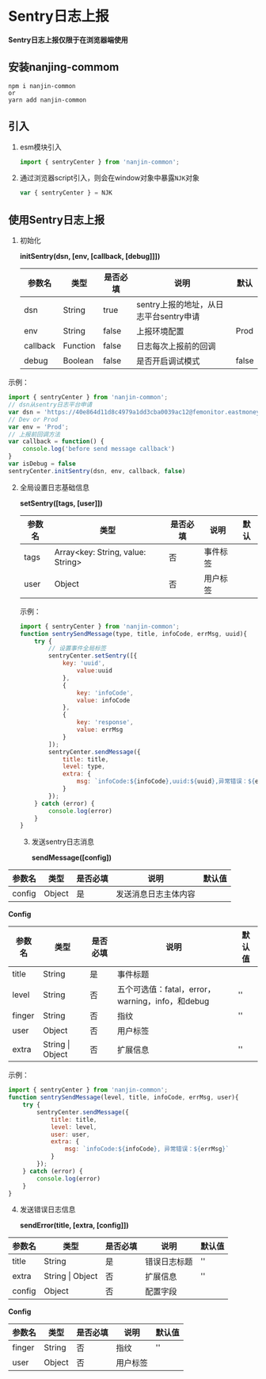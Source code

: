 # Sentry日志上报

**Sentry日志上报仅限于在浏览器端使用**

## 安装nanjing-commom

```shell
npm i nanjin-common
or
yarn add nanjin-common
```



## 引入

1. esm模块引入

	```javascript
	import { sentryCenter } from 'nanjin-common';
	```

2. 通过浏览器script引入，则会在window对象中暴露`NJK`对象

   ```javascript
   var { sentryCenter } = NJK
   ```

## 使用Sentry日志上报

1. 初始化

   **initSentry(dsn, [env, [callback, [debug]]])**

   | 参数名   | 类型     | 是否必填 | 说明                                   | 默认  |
   | -------- | -------- | -------- | -------------------------------------- | ----- |
   | dsn      | String   | true     | sentry上报的地址，从日志平台sentry申请 |       |
   | env      | String   | false    | 上报环境配置                           | Prod  |
   | callback | Function | false    | 日志每次上报前的回调                   |       |
   | debug    | Boolean  | false    | 是否开启调试模式                       | false |

示例：

```javascript
import { sentryCenter } from 'nanjin-common';
// dsn从sentry日志平台申请
var dsn = 'https://40e864d11d8c4979a1dd3cba0039ac12@femonitor.eastmoney.com//25'
// Dev or Prod
var env = 'Prod'; 
// 上报前回调方法
var callback = function() {
    console.log('before send message callback')
}
var isDebug = false
sentryCenter.initSentry(dsn, env, callback, false)
```

2. 全局设置日志基础信息

   **setSentry([tags, [user]])**

   | 参数名 | 类型                              | 是否必填 | 说明     | 默认 |
   | ------ | --------------------------------- | -------- | -------- | ---- |
   | tags   | Array<key: String, value: String> | 否       | 事件标签 |      |
   | user   | Object                            | 否       | 用户标签 |      |

   示例：

   ```javascript
   import { sentryCenter } from 'nanjin-common';
   function sentrySendMessage(type, title, infoCode, errMsg, uuid){
       try {
           // 设置事件全局标签
           sentryCenter.setSentry([{
               key: 'uuid',
                   value:uuid
               },
               {
                   key: 'infoCode',
                   value: infoCode
               },
               {
                   key: 'response',
                   value: errMsg
               }
           ]);
           sentryCenter.sendMessage({
               title: title,
               level: type,
               extra: {
                   msg: `infoCode:${infoCode},uuid:${uuid},异常错误：${errMsg}`
               }
           });
       } catch (error) {
           console.log(error)
       }
   }
   ```

   3. 发送sentry日志消息

      **sendMessage([config])**

| 参数名 | 类型           | 是否必填 | 说明                 | 默认值 |
| ------ | -------------- | -------- | -------------------- | ------ |
| config | Object<Config> | 是       | 发送消息日志主体内容 |        |

**Config**

| 参数名 | 类型             | 是否必填 | 说明                                             | 默认值 |
| ------ | ---------------- | -------- | ------------------------------------------------ | ------ |
| title  | String           | 是       | 事件标题                                         |        |
| level  | String           | 否       | 五个可选值：fatal，error，warning，info，和debug | ''     |
| finger | String           | 否       | 指纹                                             | ''     |
| user   | Object           | 否       | 用户标签                                         |        |
| extra  | String \| Object | 否       | 扩展信息                                         | ''     |

示例：

```javascript
import { sentryCenter } from 'nanjin-common';
function sentrySendMessage(level, title, infoCode, errMsg, user){
    try {
        sentryCenter.sendMessage({
            title: title,
            level: level,
            user: user,
            extra: {
                msg: `infoCode:${infoCode}, 异常错误：${errMsg}`
            }
        });
    } catch (error) {
        console.log(error)
    }
}
```

4. 发送错误日志信息

   **sendError(title, [extra, [config]])**

| 参数名 | 类型             | 是否必填 | 说明         | 默认值 |
| ------ | ---------------- | -------- | ------------ | ------ |
| title  | String           | 是       | 错误日志标题 | ''     |
| extra  | String \| Object | 否       | 扩展信息     | ''     |
| config | Object<Config>   | 否       | 配置字段     |        |

**Config**

| 参数名 | 类型   | 是否必填 | 说明     | 默认值 |
| ------ | ------ | -------- | -------- | ------ |
| finger | String | 否       | 指纹     | ''     |
| user   | Object | 否       | 用户标签 |        |
